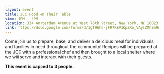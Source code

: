 ```yaml
---
layout: event
title: JCC Food on Their Table
time: 1PM - 4PM
location: 334 Amsterdam Avenue at West 76th Street, New York, NY 10023 (Jewish Community Center in Manhattan)
link: https://docs.google.com/forms/d/1gT96hm-jFR7KEVIKpZXo_VAysZMhSm9nBF8wLO0gGSU/viewform?usp=send_form
---
```

Come join us to prepare, bake, and deliver a delicious meal for individuals and families in need throughout the community! Recipes will be prepared at the JCC with a professional chef and then brought to a local shelter where we will serve and interact with their guests.

**This event is capped to 3 people.**